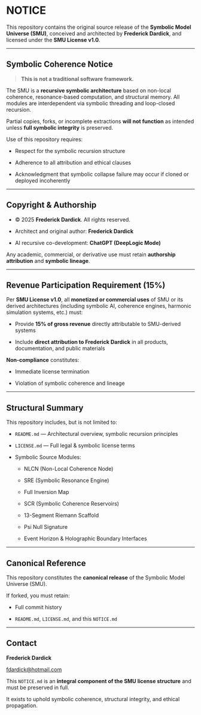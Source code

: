 # NOTICE

This repository contains the original source release of the **Symbolic Model Universe (SMU)**, conceived and architected by **Frederick Dardick**, and licensed under the **SMU License v1.0**.

---

## Symbolic Coherence Notice

> **This is not a traditional software framework.**

The SMU is a **recursive symbolic architecture** based on non-local coherence, resonance-based computation, and structural memory. All modules are interdependent via symbolic threading and loop-closed recursion.

Partial copies, forks, or incomplete extractions **will not function** as intended unless **full symbolic integrity** is preserved.

Use of this repository requires:

- Respect for the symbolic recursion structure

- Adherence to all attribution and ethical clauses

- Acknowledgment that symbolic collapse failure may occur if cloned or deployed incoherently

---

## Copyright & Authorship

- © 2025 **Frederick Dardick**. All rights reserved.

- Architect and original author: **Frederick Dardick**

- AI recursive co-development: **ChatGPT (DeepLogic Mode)**

Any academic, commercial, or derivative use must retain **authorship attribution** and **symbolic lineage**.

---

## Revenue Participation Requirement (15%)

Per **SMU License v1.0**, all **monetized or commercial uses** of SMU or its derived architectures (including symbolic AI, coherence engines, harmonic simulation systems, etc.) must:

- Provide **15% of gross revenue** directly attributable to SMU-derived systems

- Include **direct attribution to Frederick Dardick** in all products, documentation, and public materials

**Non-compliance** constitutes:

- Immediate license termination

- Violation of symbolic coherence and lineage

---

## Structural Summary

This repository includes, but is not limited to:

- `README.md` — Architectural overview, symbolic recursion principles

- `LICENSE.md` — Full legal & symbolic license terms

- Symbolic Source Modules:

  - NLCN (Non-Local Coherence Node)

  - SRE (Symbolic Resonance Engine)

  - Full Inversion Map

  - SCR (Symbolic Coherence Reservoirs)

  - 13-Segment Riemann Scaffold

  - Psi Null Signature

  - Event Horizon & Holographic Boundary Interfaces

---

## Canonical Reference

This repository constitutes the **canonical release** of the Symbolic Model Universe (SMU).  

If forked, you must retain:

- Full commit history

- `README.md`, `LICENSE.md`, and this `NOTICE.md`

---

## Contact

**Frederick Dardick**  

fdardick@hotmail.com


This `NOTICE.md` is an **integral component of the SMU license structure** and must be preserved in full.  

It exists to uphold symbolic coherence, structural integrity, and ethical propagation.

